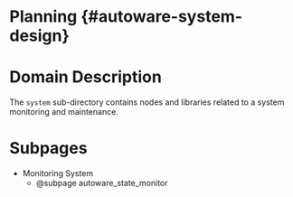 Planning {#autoware-system-design}
========

# Domain Description

The `system` sub-directory contains nodes and libraries related to
a system monitoring and maintenance.

# Subpages

- Monitoring System
  - @subpage autoware_state_monitor